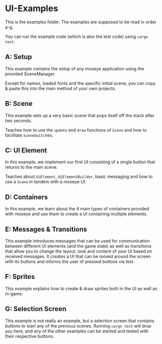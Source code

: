 # UI-Examples

This is the examples folder. The examples are supposed to be read in order a-g.

You can run the example code (which is also the test code) using ```cargo  test```.

## A: Setup

This example contains the setup of any mooeye application using the provided SceneManager.

Except for names, loaded fonts and the specific initial scene, you can copy & paste this into the main method of your own projects.

## B: Scene

This example sets up a very basic scene that pops itself off the stack after two seconds.

Teaches how to use the ```update``` and ```draw``` functions of ```Scene``` and how to facilitate ```SceneSwitch```es.

## C: UI Element

In this example, we implement our first UI consisting of a single button that returns to the main scene.

Teaches about ```UiElement```, ```UiElementBuilder```, basic messaging and how to use a ```Scene``` in tandem with a mooeye UI.

## D: Containers

In this example, we learn about the 4 main types of containers provided with mooeye and use them to create a UI containing multiple elements.

## E: Messages & Transitions

This example introduces messages that can be used for communication between different UI elements (and the game state) as well as transitions that allow you to change the layout, look and content of your UI based on received messages.
It creates a UI that can be moved around the screen with its buttons and informs the user of pressed buttons via text.

## F: Sprites

This example explains how to create & draw sprites both in the UI as well as in-game.

## G: Selection Screen

This example is not really an example, but a selection screen that contains buttons to start any of the previous scenes. Running ```cargo test``` will drop you here, and any of the other examples can be started and tested with their respective buttons.